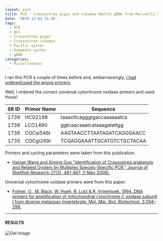 ```yaml
---
layout: post
title: PCR - Crassostrea gigas and sikamea Mantle gDNA from Marinelli Shellfish Company
date: '2019-12-03 15:30'
tags:
  - PCR
  - gel
  - Crassostrea gigas
  - Crassostrea sikamea
  - Pacific oyster
  - Kumamoto oyster
  - gDNA
categories:
  - Miscellaneous
---
```

I ran this PCR a couple of times before and, embarrassingly, [I had ordered/used the wrong primers](https://robertslab.github.io/sams-notebook/2019/11/21/PCR-Crassostrea-gigas-and-sikamea-Mantle-gDNA-from-Marinellie-Shellfish-Company-No-Multiplex.html).

Well, I ordered the correct universal cytochrome oxidase primers and used those!

| SR ID | Primer Name | Sequence                   |
|-------|-------------|----------------------------|
| 1739  | HC02198     | taaacttcagggtgaccaaaaaatca |
| 1738  | LCO1490     | ggtcaacaaatcataaagatattgg  |
| 1736  | COCsi546r   | AAGTAACCTTAATAGATCAGGGAACC |
| 1735  | COCgi269r   | TCGAGGAAATTGCATGTCTGCTACAA |


Primers and cycling parameters were taken from this publication:

- [Haiyan Wang and Ximing Guo "Identification of Crassostrea ariakensis and Related Oysters by Multiplex Species-Specific PCR," Journal of Shellfish Research 27(3), 481-487, (1 May 2008).](https://www.researchgate.net/profile/Ximing_Guo/publication/259643859_Identification_of_Crassostrea_ariakensis_and_related_oysters_by_multiplex_species-specific_PCR/links/55c79eb708aeb9756746e35e/Identification-of-Crassostrea-ariakensis-and-related-oysters-by-multiplex-species-specific-PCR.pdf)

Universal cytochrome oxidase primers were from this paper:

- [Folmer, O., M. Black, W. Hoeh, R. Lutz & R. Vrijenhoek. 1994. DNA
primers for amplification of mitochondrial cytochrome C oxidase
subunit I from diverse metazoan invertebrate. Mol. Mar. Biol.
Biotechnol. 3:294–299.](https://www.researchgate.net/publication/15316743_DNA_primers_for_amplification_of_mitochondrial_Cytochrome_C_oxidase_subunit_I_from_diverse_metazoan_invertebrates)

---

#### RESULTS


![Gel image](https://github.com/RobertsLab/sams-notebook/blob/master/images/20191203_gel_cgigas_csikamea_PCR.jpg?raw=true)
